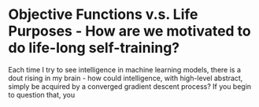 # Objective Functions v.s. Life Purposes - How are we motivated to do life-long self-training?

Each time I try to see intelligence in machine learning models, there is a dout rising in my brain - 
how could intelligence, with high-level abstract, simply be acquired by a converged gradient descent process?
If you begin to question that, you
